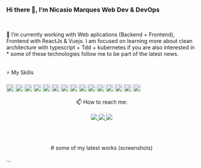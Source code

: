 ### Hi there 👋, I’m Nicasio Marques Web Dev & DevOps 

<!--
**Nicasiomarques/Nicasiomarques
** is a ✨ _special_ ✨ repository because its `README.md` (this file) appears on your GitHub profile.

Here are some ideas to get you started:
- 😄 Pronouns: ...
- ⚡ Fun fact: ...
- 👯 I’m looking to collaborate on ...
- 🤔 I’m looking for help with Freelancer Jobs 
💬 Ask me about: Web & Mobile Development <br><br>
-->
<br>
 <p>
🔭 I’m currently working with Web aplications (Backend + Frontend), Frontend with ReactJs & Vuejs. 
I am focused on learning more about clean architecture with typescript + Tdd + kubernetes if you are also interested in * some of these technologies follow me to be part of the latest news.<br><br>
 </p>
⚡ My Skills <br><br>
  <img src="https://devicon.dev/devicon.git/icons/typescript/typescript-original.svg" width="20px" height="20px"/>
 <img src="https://devicon.dev/devicon.git/icons/javascript/javascript-original.svg" width="20px" height="20px"/>
 <img src="https://devicons.github.io/devicon/devicon.git/icons/react/react-original-wordmark.svg" alt="react" width="20" height="20"/> 
 <img src="https://devicons.github.io/devicon/devicon.git/icons/html5/html5-original-wordmark.svg" alt="html5" width="20" height="20"/> 
 <img src="https://devicons.github.io/devicon/devicon.git/icons/css3/css3-original-wordmark.svg" alt="css3" width="20" height="20"/> 
 <img src="https://devicon.dev/devicon.git/icons/nodejs/nodejs-original.svg" width="20px" height="20px"/>
 <img src="https://devicons.github.io/devicon/devicon.git/icons/express/express-original-wordmark.svg" alt="express" width="20" height="20"/> 
 <img src="https://devicon.dev/devicon.git/icons/linux/linux-original.svg" width="20px" height="20px"/>
 <img src="https://devicon.dev/devicon.git/icons/git/git-original.svg" width="20px" height="20px"/>
 <img src="https://devicon.dev/devicon.git/icons/github/github-original.svg" width="20px" height="20px"/>
 <img src="https://devicons.github.io/devicon/devicon.git/icons/docker/docker-original-wordmark.svg" alt="docker" width="20" height="20"/> 
 <img src="https://devicons.github.io/devicon/devicon.git/icons/mongodb/mongodb-original-wordmark.svg" alt="mongodb" width="20" height="20"/> 
 <img src="https://devicons.github.io/devicon/devicon.git/icons/mysql/mysql-original-wordmark.svg" alt="mysql" width="20" height="20"/> 
 <img src="https://devicons.github.io/devicon/devicon.git/icons/mysql/postgres-original-wordmark.svg" alt="mysql" width="20" height="20"/> 
 <img src="https://devicons.github.io/devicon/devicon.git/icons/redux/redux-original.svg" alt="redux" width="20" height="20"/> 
<br> 

<p align="center">
📫 How to reach me: <br><br>
 <a href="mailto:nicasiomarques18@gmail.com">
     <img src="https://img.shields.io/badge/-Gmail-c14438?style=flat-circle&logo=Gmail&logoColor=white"/>
 </a>
 <a href="https://www.linkedin.com/in/nicasio-marques-70320a182">
     <img src="https://img.shields.io/badge/-LinkedIn-blue?style=flat-circle&logo=Linkedin&logoColor=white"/>
 </a>
 <a href="https://github.com/Nicasiomarques">
     <img src="https://img.shields.io/badge/-Github-000?style=flat-circle&logo=Github&logoColor=white"/>
 </a>
</p>
 <br>  <br> 
 
 <p align="center">
  # some of my latest works (screenshots)
 </p>
<div>
   ...
</div>

